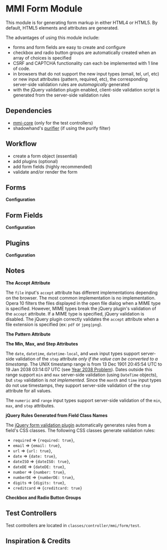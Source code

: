 # MMI Form Module

This module is for generating form markup in either HTML4 or HTML5.
By default, HTML5 elements and attributes are generated.

The advantages of using this module include:

* forms and form fields are easy to create and configure
* checkbox and radio button groups are automatically created when an array of choices is
specified
* CSRF and CAPTCHA functionality can each be implemented with 1 line of code.
* in browsers that do not support the new input types (email, tel, url, etc) or new input
attributes (pattern, required, etc), the corresponding server-side validation rules are
*automagically* generated
* with the jQuery validation plugin enabled, client-side validation script is generated
from the server-side validation rules

## Dependencies

* [mmi-core](http://github.com/memakeit/mmi-core) (only for the test controllers)
* shadowhand's [purifier](http://github.com/shadowhand/purifier) (if using the purify filter)

## Workflow

* create a form object (essential)
* add plugins (optional)
* add form fields (highly recommended)
* validate and/or render the form

## Forms

**Configuration**


## Form Fields

**Configuration**


## Plugins

**Configuration**


## Notes

**The Accept Attribute**

The `file` input's `accept` attribute has different implementations depending on the browser. The
most common implementation is no implementation. Opera 10 filters the files displayed in the open
file dialog when a MIME type is specified.  However, MIME types break the jQuery plugin's
validation of the `accept` attribute.  If a MIME type is specified, jQuery validation is disabled.
The jQuery plugin correctly validates the `accept` attribute when a file extension is specified
(ex: `pdf` or `jpeg|png`).

**The Pattern Attribute**

**The Min, Max, and Step Attributes**

The `date`, `datetime`, `datetime-local`, and `week` input types support server-side
validation of the `step` attribute *only if the value can be converted to a timestamp*.
The UNIX timestamp range is from 13 Dec 1901 20:45:54 UTC to 19 Jan 2038 03:14:07 UTC
(see [Year 2038 Problem](http://en.wikipedia.org/wiki/Year_2038_problem)).  Dates outside
this range support `min` and `max` server-side validation (using `DateTime` objects),
but `step` validation is *not implemented*.  Since the `month` and `time` input types do not use
timestamps, they support server-side validation of the `step` attribute for all values.

The `numeric` and `range` input types support server-side validation of the `min`, `max`, and `step`
attributes.

**jQuery Rules Generated from Field Class Names**

The [jQuery form validation plugin](http://docs.jquery.com/Plugins/Validation) automatically
generates rules from a field's CSS classes. The following CSS classes generate validation rules:

* `required` => `{required: true}`,
* `email` => `{email: true}`,
* `url` => `{url: true}`,
* `date` => `{date: true}`,
* `dateISO` => `{dateISO: true}`,
* `dateDE` => `{dateDE: true}`,
* `number` => `{number: true}`,
* `numberDE` => `{numberDE: true}`,
* `digits` => `{digits: true}`,
* `creditcard` => `{creditcard: true}`

**Checkbox and Radio Button Groups**


## Test Controllers
Test controllers are located in `classes/controller/mmi/form/test`.

## Inspiration &amp; Credits
